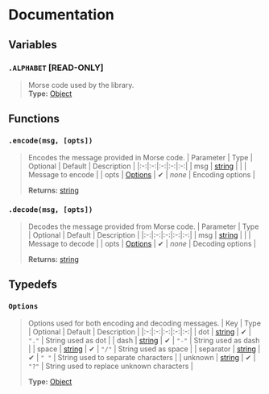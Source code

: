 # Documentation

## Variables

### `.ALPHABET` [READ-ONLY]

> Morse code used by the library.  
> **Type:** [Object](https://developer.mozilla.org/en-US/docs/Web/JavaScript/Reference/Global_Objects/Object)

## Functions

### `.encode(msg, [opts])`

> Encodes the message provided in Morse code.
> | Parameter | Type | Optional | Default | Description |
> |:-:|:-:|:-:|:-:|:-:|
> | msg | [string](https://developer.mozilla.org/en-US/docs/Web/JavaScript/Reference/Global_Objects/String) | | | Message to encode |
> | opts | [Options](#options) | ✔ | _none_ | Encoding options |
> 
> **Returns:** [string](https://developer.mozilla.org/en-US/docs/Web/JavaScript/Reference/Global_Objects/String)

### `.decode(msg, [opts])`

> Decodes the message provided from Morse code.
> | Parameter | Type | Optional | Default | Description |
> |:-:|:-:|:-:|:-:|:-:|
> | msg | [string](https://developer.mozilla.org/en-US/docs/Web/JavaScript/Reference/Global_Objects/String) | | | Message to decode |
> | opts | [Options](#options) | ✔ | _none_ | Decoding options |
> 
> **Returns:** [string](https://developer.mozilla.org/en-US/docs/Web/JavaScript/Reference/Global_Objects/String)

## Typedefs

### `Options`

> Options used for both encoding and decoding messages.
> | Key | Type | Optional | Default | Description |
> |:-:|:-:|:-:|:-:|:-:|
> | dot | [string](https://developer.mozilla.org/en-US/docs/Web/JavaScript/Reference/Global_Objects/String) | ✔ | `"."` | String used as dot |
> | dash | [string](https://developer.mozilla.org/en-US/docs/Web/JavaScript/Reference/Global_Objects/String) | ✔ | `"-"` | String used as dash |
> | space | [string](https://developer.mozilla.org/en-US/docs/Web/JavaScript/Reference/Global_Objects/String) | ✔ | `"/"` | String used as space |
> | separator | [string](https://developer.mozilla.org/en-US/docs/Web/JavaScript/Reference/Global_Objects/String) | ✔ | `" "` | String used to separate characters |
> | unknown | [string](https://developer.mozilla.org/en-US/docs/Web/JavaScript/Reference/Global_Objects/String) | ✔ | `"?"` | String used to replace unknown characters |
> 
> **Type:** [Object](https://developer.mozilla.org/en-US/docs/Web/JavaScript/Reference/Global_Objects/Object)
